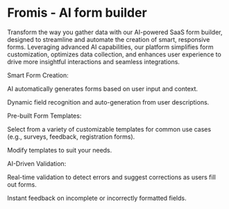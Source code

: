 # Fromis - AI form builder
Transform the way you gather data with our AI-powered SaaS form builder, designed to streamline and automate the creation of smart, responsive forms. Leveraging advanced AI capabilities, our platform simplifies form customization, optimizes data collection, and enhances user experience to drive more insightful interactions and seamless integrations.

Smart Form Creation:

AI automatically generates forms based on user input and context.

Dynamic field recognition and auto-generation from user descriptions.


Pre-built Form Templates:

Select from a variety of customizable templates for common use cases (e.g., surveys, feedback, registration forms).

Modify templates to suit your needs.


AI-Driven Validation:

Real-time validation to detect errors and suggest corrections as users fill out forms.

Instant feedback on incomplete or incorrectly formatted fields.
